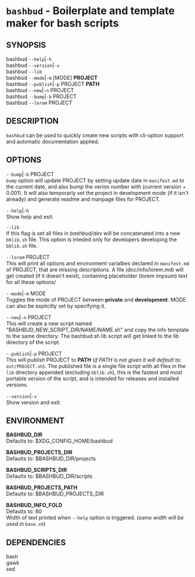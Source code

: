 # `bashbud` - Boilerplate and template maker for bash scripts

SYNOPSIS
--------

bashbud `--help`|`-h`  
bashbud `--version`|`-v`  
bashbud `--lib`  
bashbud `--mode`|`-m` [MODE] **PROJECT**  
bashbud `--publish`|`-p` PROJECT **PATH**  
bashbud `--new`|`-n`  PROJECT  
bashbud `--bump`|`-b` PROJECT  
bashbud `--lorem` PROJECT  


DESCRIPTION
-----------

`bashbud` can be used to quickly create new scripts with cli-option support and automatic documentation applied.


OPTIONS
-------

`--bump`|`-b` PROJECT  
`bump` option will update PROJECT by setting update date in `manifest.md` to the current date, and also bump the verion number with (current version + 0.001). It will also temporarly set the project in development mode (if it isn't already) and generate readme and manpage files for PROJECT.

`--help`|`-h`   
Show help and exit.

`--lib`   
If this flag is set all files in *bashbud/dev* will be concatenated into a new `bblib.sh` file. This option is inteded only for developers  developing the `bblib.sh` file.

`--lorem` PROJECT  
This will print all options and environment varialbes declared in `manifest.md` of PROJECT, that are missing descriptions. A file (doc/info/lorem.md) will get created (if it doesn't exist), containing placeholder (lorem impsum) text for all these options/

`--mode`|`-m` MODE  
Toggles the mode of PROJECT between **private** and **development**. MODE can also be explicitly set by specifying it.

`--new`|`-n` PROJECT  
This will create a new script named "BASHBUD_NEW_SCRIPT_DIR/NAME/NAME.sh" and copy the info template to the same directory. The bashbud.sh lib script will get linked to the lib directory of the script.

`--publish`|`-p` PROJECT  
This will *publish* PROJECT to **PATH** (*if PATH is not given it will default to:* `out/PROJECT.sh`). The published file is a single file script with all files in the `lib` directory appended (excluding `bblib.sh`), this is the fastest and most portable version of the script, and is intended for releases and installed versions.

`--version`|`-v`   
Show version and exit.


ENVIRONMENT
-----------

**BASHBUD_DIR**  
Defaults to: $XDG_CONFIG_HOME/bashbud  

**BASHBUD_PROJECTS_DIR**  
Defaults to: $BASHBUD_DIR/projects  

**BASHBUD_SCRIPTS_DIR**  
Defaults to: $BASHBUD_DIR/scripts  

**BASHBUD_PROJECTS_PATH**  
Defaults to: $BASHBUD_PROJECTS_DIR  

**BASHBUD_INFO_FOLD**  
Defaults to: 80  
Width of text printed when `--help` option is triggered. (*same width will be used in `base.sh`*)


DEPENDENCIES
------------

bash  
gawk  
sed  